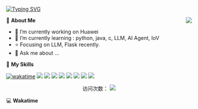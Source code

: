[![Typing SVG](https://readme-typing-svg.herokuapp.com?size=25&duration=2500&color=8C43EA&vCenter=true&width=200&height=40&lines=Hi+,+next+to+me+you+%F0%9F%91%8B%F0%9F%8F%BB;I'm+kyh-ly)](https://git.io/typing-svg)

<a href="#">
  <img align="right" src="https://github-readme-stats.vercel.app/api?username=kyh-ly&count_private=true&show_icons=true&bg_color=15,f2f7fd,E0EAFC" />
</a>

💭 **About Me**

- 🔭 I’m currently working on Huawei
- 🌱 I’m currently learning : python, java, c, LLM, AI Agent, IoV
- ⭐ Focusing on LLM, Flask recently.
- 💬 Ask me about ...

🌟 **My Skills**

[![wakatime](https://wakatime.com/badge/user/waka_ce9882df-a4da-4165-b194-63a4ffbe50c2)](https://wakatime.com/@waka_ce9882df-a4da-4165-b194-63a4ffbe50c2)
![](https://img.shields.io/badge/-Python-3e74a2?style=flat-square&logo=Python&logoColor=fff)
![](https://img.shields.io/badge/-Java-D33C43?style=flat-square&logo=coffeescript&logoColor=fff)
![](https://img.shields.io/badge/-Golang-00add8?style=flat-square&logo=Go&logoColor=fff)
![](https://img.shields.io/badge/-Docker-2496ED?style=flat-square&logo=Docker&logoColor=fff)
![](https://img.shields.io/badge/-Kubernetes-326CE5?style=flat-square&logo=Kubernetes&logoColor=fff)
![](https://img.shields.io/badge/-Redis-DC382D?style=flat-square&logo=Redis&logoColor=fff)
![](https://img.shields.io/badge/-MongoDB-47A248?style=flat-square&logo=MongoDB&logoColor=fff)
![](https://img.shields.io/badge/-Linux-000000?style=flat-square&logo=Linux&logoColor=fff)


</p>
<p align="center"> 访问次数：
<img src="https://profile-counter.glitch.me/{kyh-ly}/count.svg" />
</p>

💻 **Wakatime**

<!--START_SECTION:waka-->
<!--END_SECTION:waka-->
